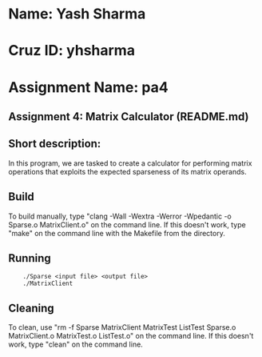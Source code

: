 #  Name: Yash Sharma
#  Cruz ID: yhsharma
#  Assignment Name: pa4

## Assignment 4: Matrix Calculator (README.md)

## Short description:

In this program, we are tasked to create a calculator for performing matrix operations that exploits the expected sparseness of its matrix operands.

## Build

To build manually, type "clang -Wall -Wextra -Werror -Wpedantic -o Sparse.o MatrixClient.o" on the command line. If this doesn't work, type "make" on the command line with the Makefile from the directory.

## Running

        ./Sparse <input file> <output file>
        ./MatrixClient

## Cleaning

To clean, use "rm -f Sparse MatrixClient MatrixTest ListTest Sparse.o MatrixClient.o MatrixTest.o ListTest.o" on the command line. If this doesn't work, type "clean" on the command line. 
